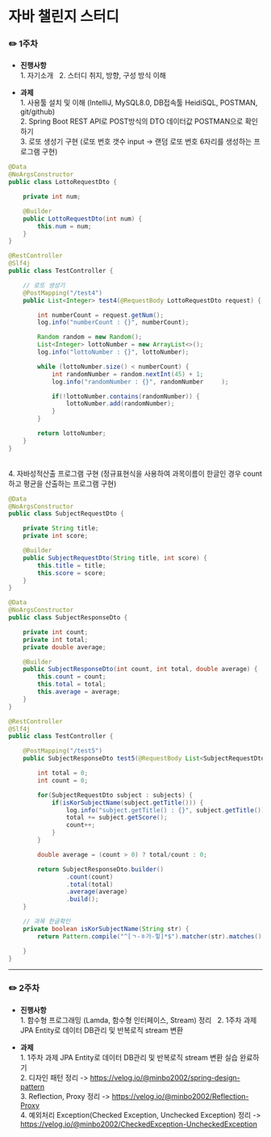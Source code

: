 # 자바 챌린지 스터디

###  ✏️ 1주차
- **진행사항**
<br> 1. 자기소개 &nbsp; 2. 스터디 취지, 방향, 구성 방식 이해

- **과제**
<br> 1. 사용툴 설치 및 이해 (IntelliJ, MySQL8.0, DB접속툴 HeidiSQL, POSTMAN, git/github)
<br> 2. Spring Boot REST API로 POST방식의 DTO 데이터값 POSTMAN으로 확인하기 
<br> 3. 로또 생성기 구현 (로또 번호 갯수 input -> 랜덤 로또 번호 6자리를 생성하는 프로그램 구현)
```java
@Data
@NoArgsConstructor
public class LottoRequestDto {

    private int num;

    @Builder
    public LottoRequestDto(int num) {
        this.num = num;
    }
}

@RestController
@Slf4j
public class TestController {

    // 로또 생성기
    @PostMapping("/test4")
    public List<Integer> test4(@RequestBody LottoRequestDto request) {

        int numberCount = request.getNum();
        log.info("numberCount : {}", numberCount);

        Random random = new Random();
        List<Integer> lottoNumber = new ArrayList<>();
        log.info("lottoNumber : {}", lottoNumber);

        while (lottoNumber.size() < numberCount) {
            int randomNumber = random.nextInt(45) + 1;
            log.info("randomNumber : {}", randomNumber     );

            if(!lottoNumber.contains(randomNumber)) {
                lottoNumber.add(randomNumber);
            }
        }

        return lottoNumber;
    }
}

```
<br> 4. 자바성적산출 프로그램 구현 (정규표현식을 사용하여 과목이름이 한글인 경우 count하고 평균을 산출하는 프로그램 구현)
```java
@Data
@NoArgsConstructor
public class SubjectRequestDto {

    private String title;
    private int score;

    @Builder
    public SubjectRequestDto(String title, int score) {
        this.title = title;
        this.score = score;
    }
}

@Data
@NoArgsConstructor
public class SubjectResponseDto {

    private int count;
    private int total;
    private double average;

    @Builder
    public SubjectResponseDto(int count, int total, double average) {
        this.count = count;
        this.total = total;
        this.average = average;
    }
}

@RestController
@Slf4j
public class TestController {

    @PostMapping("/test5")
    public SubjectResponseDto test5(@RequestBody List<SubjectRequestDto> subjects) {

        int total = 0;
        int count = 0;

        for(SubjectRequestDto subject : subjects) {
            if(isKorSubjectName(subject.getTitle())) {
                log.info("subject.getTitle() : {}", subject.getTitle());
                total += subject.getScore();
                count++;
            }
        }

        double average = (count > 0) ? total/count : 0;

        return SubjectResponseDto.builder()
                .count(count)
                .total(total)
                .average(average)
                .build();
    }

    // 과목 한글확인
    private boolean isKorSubjectName(String str) {
        return Pattern.compile("^[ㄱ-ㅎ가-힣]*$").matcher(str).matches();

    }
}

```

---

###  ✏️ 2주차
- **진행사항**
<br> 1. 함수형 프로그래밍 (Lamda, 함수형 인터페이스, Stream) 정리 &nbsp; 2. 1주차 과제 JPA Entity로 데이터 DB관리 및 반복로직 stream 변환

- **과제**
<br> 1. 1주차 과제 JPA Entity로 데이터 DB관리 및 반복로직 stream 변환 실습 완료하기
<br> 2. 디자인 패턴 정리  -> https://velog.io/@minbo2002/spring-design-pattern
<br> 3. Reflection, Proxy 정리 -> https://velog.io/@minbo2002/Reflection-Proxy
<br> 4. 예외처리 Exception(Checked Exception, Unchecked Exception) 정리 -> https://velog.io/@minbo2002/CheckedException-UncheckedException